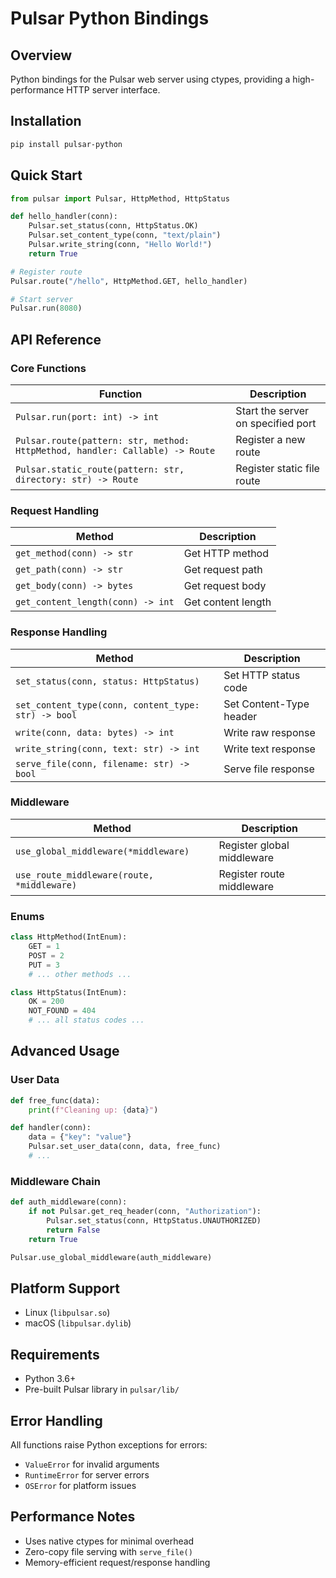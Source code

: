 # Pulsar Python Bindings

## Overview
Python bindings for the Pulsar web server using ctypes, providing a high-performance HTTP server interface.

## Installation
```bash
pip install pulsar-python
```

## Quick Start
```python
from pulsar import Pulsar, HttpMethod, HttpStatus

def hello_handler(conn):
    Pulsar.set_status(conn, HttpStatus.OK)
    Pulsar.set_content_type(conn, "text/plain")
    Pulsar.write_string(conn, "Hello World!")
    return True

# Register route
Pulsar.route("/hello", HttpMethod.GET, hello_handler)

# Start server
Pulsar.run(8080)
```

## API Reference

### Core Functions
| Function                                                                     | Description                        |
| ---------------------------------------------------------------------------- | ---------------------------------- |
| `Pulsar.run(port: int) -> int`                                               | Start the server on specified port |
| `Pulsar.route(pattern: str, method: HttpMethod, handler: Callable) -> Route` | Register a new route               |
| `Pulsar.static_route(pattern: str, directory: str) -> Route`                 | Register static file route         |

### Request Handling
| Method                            | Description        |
| --------------------------------- | ------------------ |
| `get_method(conn) -> str`         | Get HTTP method    |
| `get_path(conn) -> str`           | Get request path   |
| `get_body(conn) -> bytes`         | Get request body   |
| `get_content_length(conn) -> int` | Get content length |

### Response Handling
| Method                                              | Description             |
| --------------------------------------------------- | ----------------------- |
| `set_status(conn, status: HttpStatus)`              | Set HTTP status code    |
| `set_content_type(conn, content_type: str) -> bool` | Set Content-Type header |
| `write(conn, data: bytes) -> int`                   | Write raw response      |
| `write_string(conn, text: str) -> int`              | Write text response     |
| `serve_file(conn, filename: str) -> bool`           | Serve file response     |

### Middleware
| Method                                     | Description                |
| ------------------------------------------ | -------------------------- |
| `use_global_middleware(*middleware)`       | Register global middleware |
| `use_route_middleware(route, *middleware)` | Register route middleware  |

### Enums
```python
class HttpMethod(IntEnum):
    GET = 1
    POST = 2
    PUT = 3
    # ... other methods ...

class HttpStatus(IntEnum):
    OK = 200
    NOT_FOUND = 404
    # ... all status codes ...
```

## Advanced Usage

### User Data
```python
def free_func(data):
    print(f"Cleaning up: {data}")

def handler(conn):
    data = {"key": "value"}
    Pulsar.set_user_data(conn, data, free_func)
    # ...
```

### Middleware Chain
```python
def auth_middleware(conn):
    if not Pulsar.get_req_header(conn, "Authorization"):
        Pulsar.set_status(conn, HttpStatus.UNAUTHORIZED)
        return False
    return True

Pulsar.use_global_middleware(auth_middleware)
```

## Platform Support
- Linux (`libpulsar.so`)
- macOS (`libpulsar.dylib`)

## Requirements
- Python 3.6+
- Pre-built Pulsar library in `pulsar/lib/`

## Error Handling
All functions raise Python exceptions for errors:
- `ValueError` for invalid arguments
- `RuntimeError` for server errors
- `OSError` for platform issues

## Performance Notes
- Uses native ctypes for minimal overhead
- Zero-copy file serving with `serve_file()`
- Memory-efficient request/response handling
